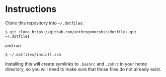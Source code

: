 # Instructions

Clone this repository into `~/.dotfiles`:

```
$ git clone https://github.com/anthropomorphic/dotfiles.git ~/.dotfiles
```

and run

```
$ ~/.dotfiles/install.zsh
```

Installing this will create symlinks to `.bashrc` and `.zshrc` in your home
directory, so you will need to make sure that those files do not already exist.

